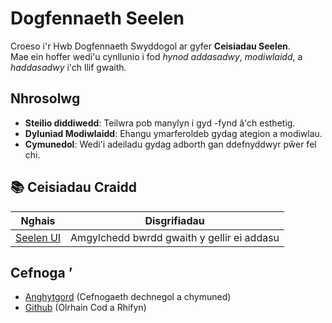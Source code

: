 # **Dogfennaeth Seelen**

Croeso i'r Hwb Dogfennaeth Swyddogol ar gyfer **Ceisiadau Seelen**.\
Mae ein hoffer wedi'u cynllunio i fod _hynod addasadwy_, _modiwlaidd_, a
_haddasadwy_ i'ch llif gwaith.

## Nhrosolwg

- **Steilio diddiwedd**: Teilwra pob manylyn i gyd -fynd â'ch esthetig.
- **Dyluniad Modiwlaidd**: Ehangu ymarferoldeb gydag ategion a modiwlau.
- **Cymunedol**: Wedi'i adeiladu gydag adborth gan ddefnyddwyr pŵer fel chi.

## **📚 Ceisiadau Craidd**

| Nghais                       | Disgrifiadau                               |
| ---------------------------- | ------------------------------------------ |
| [Seelen UI](/apps/seelen-ui) | Amgylchedd bwrdd gwaith y gellir ei addasu |

## Cefnoga ’

- [Anghytgord](https://discord.gg/ABfASx5ZAJ) (Cefnogaeth dechnegol a chymuned)
- [Github](https://github.com/Seelen-Inc) (Olrhain Cod a Rhifyn)
